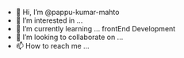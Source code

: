 - 👋 Hi, I’m @pappu-kumar-mahto
- 👀 I’m interested in ...
- 🌱 I’m currently learning ... frontEnd Development
- 💞️ I’m looking to collaborate on ...
- 📫 How to reach me ...

<!---
pappu-kumar-mahto/pappu-kumar-mahto is a ✨ special ✨ repository because its `README.md` (this file) appears on your GitHub profile.
You can click the Preview link to take a look at your changes.
--->

